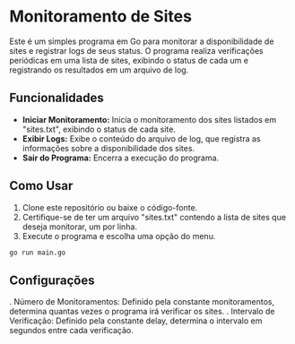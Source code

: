 # Monitoramento de Sites

Este é um simples programa em Go para monitorar a disponibilidade de sites e registrar logs de seus status. O programa realiza verificações periódicas em uma lista de sites, exibindo o status de cada um e registrando os resultados em um arquivo de log.

## Funcionalidades

- **Iniciar Monitoramento:** Inicia o monitoramento dos sites listados em "sites.txt", exibindo o status de cada site.
- **Exibir Logs:** Exibe o conteúdo do arquivo de log, que registra as informações sobre a disponibilidade dos sites.
- **Sair do Programa:** Encerra a execução do programa.

## Como Usar

1. Clone este repositório ou baixe o código-fonte.
2. Certifique-se de ter um arquivo "sites.txt" contendo a lista de sites que deseja monitorar, um por linha.
3. Execute o programa e escolha uma opção do menu.

```bash
go run main.go
````


## Configurações

. Número de Monitoramentos: Definido pela constante monitoramentos, determina quantas vezes o programa irá verificar os sites.
. Intervalo de Verificação: Definido pela constante delay, determina o intervalo em segundos entre cada verificação.
